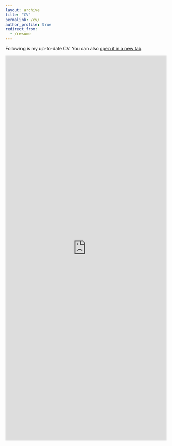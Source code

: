 ```yaml
---
layout: archive
title: "CV"
permalink: /cv/
author_profile: true
redirect_from:
  - /resume
---
```


<p>Following is my up-to-date CV. You can also <a href="https://docs.google.com/document/d/e/2PACX-1vS6ty3HFoSmLp6i06Ahva-qrYvi4ceL2Te1f_BRBlrgENT1rpk3BjxM9KuKcp6yDTHIOaa1tb66Qy4t/pub" target="_blank">open it in a new tab</a>.</p>

<iframe 
    src="https://docs.google.com/document/d/e/2PACX-1vS6ty3HFoSmLp6i06Ahva-qrYvi4ceL2Te1f_BRBlrgENT1rpk3BjxM9KuKcp6yDTHIOaa1tb66Qy4t/pub?embedded=true"
    width="100%" 
    height="1200" 
    style="border: none;">
</iframe>
